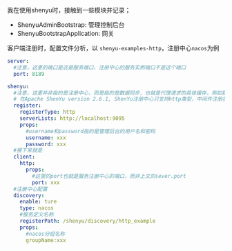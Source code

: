我在使用shenyu时，接触到一些模块并记录；
- ShenyuAdminBootstrap: 管理控制后台
- ShenyuBootstrapApplication: 网关


客户端注册时，配置文件分析，以 `shenyu-examples-http`，注册中心`nacos`为例
```yaml
server:
  #注意，这里的端口是这是服务端口，注册中心的服务实例端口不是这个端口
  port: 8189

shenyu:
  #注意，这里并非指的是注册中心，而是指的是数据同步，也就是代理请求的具体缓存，例如服务实例，方法名称，参数之类的。
  # 在Apache ShenYu version 2.6.1, ShenYu注册中心只支持http类型，中间件注册类型已经被移除。
  register:
    registerType: http
    serverLists: http://localhost:9095
    props:
      #username和password指的是管理后台的用户名和密码
      username: xxx
      password: xxx
  #接下来就是
  client:
    http:
      props:
        #这里的port也就是服务注册中心的端口，而非上文的sever.port
        port: xxx
  #注册中心配置
  discovery:
    enable: ture
    type: nacos
    #服务定义名称
    registerPath: /shenyu/discovery/http_example
    props: 
      #nacos分组名称
      groupName:xxx
```
